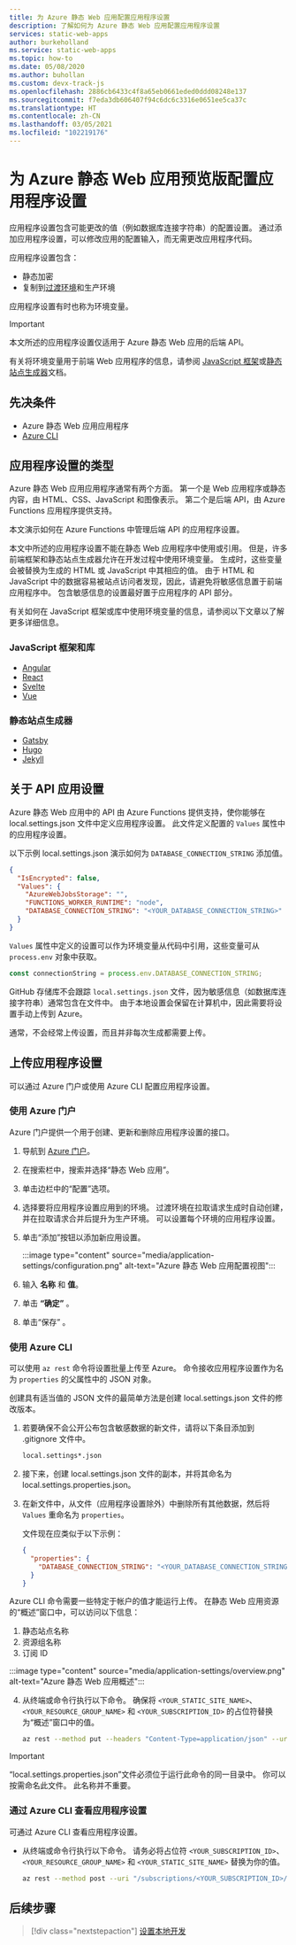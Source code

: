 ```yaml
---
title: 为 Azure 静态 Web 应用配置应用程序设置
description: 了解如何为 Azure 静态 Web 应用配置应用程序设置
services: static-web-apps
author: burkeholland
ms.service: static-web-apps
ms.topic: how-to
ms.date: 05/08/2020
ms.author: buhollan
ms.custom: devx-track-js
ms.openlocfilehash: 2886cb6433c4f8a65eb0661eded0ddd08248e137
ms.sourcegitcommit: f7eda3db606407f94c6dc6c3316e0651ee5ca37c
ms.translationtype: HT
ms.contentlocale: zh-CN
ms.lasthandoff: 03/05/2021
ms.locfileid: "102219176"
---
```

# <a name="configure-application-settings-for-azure-static-web-apps-preview"></a>为 Azure 静态 Web 应用预览版配置应用程序设置

应用程序设置包含可能更改的值（例如数据库连接字符串）的配置设置。 通过添加应用程序设置，可以修改应用的配置输入，而无需更改应用程序代码。

应用程序设置包含：

- 静态加密
- 复制到[过渡环境](review-publish-pull-requests.md)和生产环境

应用程序设置有时也称为环境变量。

> [!IMPORTANT]
> 本文所述的应用程序设置仅适用于 Azure 静态 Web 应用的后端 API。
>
> 有关将环境变量用于前端 Web 应用程序的信息，请参阅 [JavaScript 框架](#javascript-frameworks-and-libraries)或[静态站点生成器](#static-site-generators)文档。

## <a name="prerequisites"></a>先决条件

- Azure 静态 Web 应用应用程序
- [Azure CLI](/cli/azure/install-azure-cli)

## <a name="types-of-application-settings"></a>应用程序设置的类型

Azure 静态 Web 应用应用程序通常有两个方面。 第一个是 Web 应用程序或静态内容，由 HTML、CSS、JavaScript 和图像表示。 第二个是后端 API，由 Azure Functions 应用程序提供支持。

本文演示如何在 Azure Functions 中管理后端 API 的应用程序设置。

本文中所述的应用程序设置不能在静态 Web 应用程序中使用或引用。 但是，许多前端框架和静态站点生成器允许在开发过程中使用环境变量。 生成时，这些变量会被替换为生成的 HTML 或 JavaScript 中其相应的值。 由于 HTML 和 JavaScript 中的数据容易被站点访问者发现，因此，请避免将敏感信息置于前端应用程序中。 包含敏感信息的设置最好置于应用程序的 API 部分。

有关如何在 JavaScript 框架或库中使用环境变量的信息，请参阅以下文章以了解更多详细信息。

### <a name="javascript-frameworks-and-libraries"></a>JavaScript 框架和库

- [Angular](https://angular.io/guide/build#configuring-application-environments)
- [React](https://create-react-app.dev/docs/adding-custom-environment-variables/)
- [Svelte](https://linguinecode.com/post/how-to-add-environment-variables-to-your-svelte-js-app)
- [Vue](https://cli.vuejs.org/guide/mode-and-env.html)

### <a name="static-site-generators"></a>静态站点生成器

- [Gatsby](https://www.gatsbyjs.org/docs/environment-variables/)
- [Hugo](https://gohugo.io/getting-started/configuration/)
- [Jekyll](https://jekyllrb.com/docs/configuration/environments/)

## <a name="about-api-app-settings"></a>关于 API 应用设置

Azure 静态 Web 应用中的 API 由 Azure Functions 提供支持，使你能够在 local.settings.json 文件中定义应用程序设置。 此文件定义配置的 `Values` 属性中的应用程序设置。

以下示例 local.settings.json 演示如何为 `DATABASE_CONNECTION_STRING` 添加值。

```json
{
  "IsEncrypted": false,
  "Values": {
    "AzureWebJobsStorage": "",
    "FUNCTIONS_WORKER_RUNTIME": "node",
    "DATABASE_CONNECTION_STRING": "<YOUR_DATABASE_CONNECTION_STRING>"
  }
}
```

`Values` 属性中定义的设置可以作为环境变量从代码中引用，这些变量可从 `process.env` 对象中获取。

```js
const connectionString = process.env.DATABASE_CONNECTION_STRING;
```

GitHub 存储库不会跟踪 `local.settings.json` 文件，因为敏感信息（如数据库连接字符串）通常包含在文件中。 由于本地设置会保留在计算机中，因此需要将设置手动上传到 Azure。

通常，不会经常上传设置，而且并非每次生成都需要上传。

## <a name="uploading-application-settings"></a>上传应用程序设置

可以通过 Azure 门户或使用 Azure CLI 配置应用程序设置。

### <a name="using-the-azure-portal"></a>使用 Azure 门户

Azure 门户提供一个用于创建、更新和删除应用程序设置的接口。

1. 导航到 [Azure 门户](https://portal.azure.com)。

1. 在搜索栏中，搜索并选择“静态 Web 应用”。

1. 单击边栏中的“配置”选项。

1. 选择要将应用程序设置应用到的环境。 过渡环境在拉取请求生成时自动创建，并在拉取请求合并后提升为生产环境。 可以设置每个环境的应用程序设置。

1. 单击“添加”按钮以添加新应用设置。

    :::image type="content" source="media/application-settings/configuration.png" alt-text="Azure 静态 Web 应用配置视图":::

1. 输入 **名称** 和 **值**。

1. 单击 **“确定”** 。

1. 单击“保存” 。

### <a name="using-the-azure-cli"></a>使用 Azure CLI

可以使用 `az rest` 命令将设置批量上传至 Azure。 命令接收应用程序设置作为名为 `properties` 的父属性中的 JSON 对象。

创建具有适当值的 JSON 文件的最简单方法是创建 local.settings.json 文件的修改版本。

1. 若要确保不会公开公布包含敏感数据的新文件，请将以下条目添加到 .gitignore 文件中。

   ```bash
   local.settings*.json
   ```

2. 接下来，创建 local.settings.json 文件的副本，并将其命名为 local.settings.properties.json。

3. 在新文件中，从文件（应用程序设置除外）中删除所有其他数据，然后将 `Values` 重命名为 `properties`。

   文件现在应类似于以下示例：

   ```json
   {
     "properties": {
       "DATABASE_CONNECTION_STRING": "<YOUR_DATABASE_CONNECTION_STRING>"
     }
   }
   ```

Azure CLI 命令需要一些特定于帐户的值才能运行上传。 在静态 Web 应用资源的“概述”窗口中，可以访问以下信息：

1. 静态站点名称
2. 资源组名称
3. 订阅 ID

:::image type="content" source="media/application-settings/overview.png" alt-text="Azure 静态 Web 应用概述":::

4. 从终端或命令行执行以下命令。 确保将 `<YOUR_STATIC_SITE_NAME>`、`<YOUR_RESOURCE_GROUP_NAME>` 和 `<YOUR_SUBSCRIPTION_ID>` 的占位符替换为“概述”窗口中的值。

   ```bash
   az rest --method put --headers "Content-Type=application/json" --uri "/subscriptions/<YOUR_SUBSCRIPTION_ID>/resourceGroups/<YOUR_RESOURCE_GROUP_NAME>/providers/Microsoft.Web/staticSites/<YOUR_STATIC_SITE_NAME>/config/functionappsettings?api-version=2019-12-01-preview" --body @local.settings.properties.json
   ```

> [!IMPORTANT]
> “local.settings.properties.json”文件必须位于运行此命令的同一目录中。 你可以按需命名此文件。 此名称并不重要。

### <a name="view-application-settings-with-the-azure-cli"></a>通过 Azure CLI 查看应用程序设置

可通过 Azure CLI 查看应用程序设置。

- 从终端或命令行执行以下命令。 请务必将占位符 `<YOUR_SUBSCRIPTION_ID>`、`<YOUR_RESOURCE_GROUP_NAME>` 和 `<YOUR_STATIC_SITE_NAME>` 替换为你的值。

   ```bash
   az rest --method post --uri "/subscriptions/<YOUR_SUBSCRIPTION_ID>/resourceGroups/<YOUR_RESOURCE_GROUP_NAME>/providers/Microsoft.Web/staticSites/<YOUR_STATIC_SITE_NAME>/listFunctionAppSettings?api-version=2019-12-01-preview"
   ```

## <a name="next-steps"></a>后续步骤

> [!div class="nextstepaction"]
> [设置本地开发](local-development.md)
